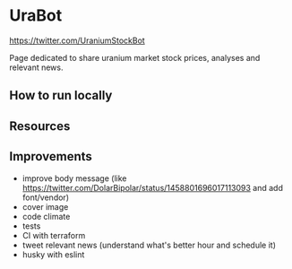 # UraBot

https://twitter.com/UraniumStockBot

Page dedicated to share uranium market stock prices, analyses and relevant news.

## How to run locally

## Resources

## Improvements

- improve body message (like https://twitter.com/DolarBipolar/status/1458801696017113093 and add font/vendor)
- cover image
- code climate
- tests
- CI with terraform
- tweet relevant news (understand what's better hour and schedule it)
- husky with eslint
